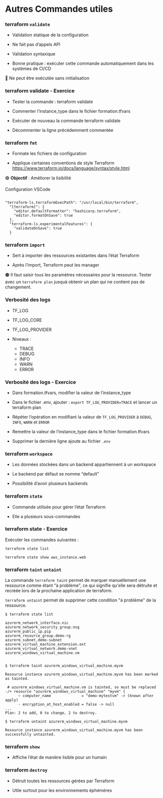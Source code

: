 

# Autres Commandes utiles

### terraform `validate`

- Validation statique de la configuration

- Ne fait pas d’appels API

- Validation syntaxique

- Bonne pratique : exécuter cette commande automatiquement dans les systèmes de CI/CD

🔴 Ne peut être exécutée sans initialisation


### terraform validate - Exercice

- Tester la commande :  terraform validate

- Commenter l’instance_type dans le fichier formation.tfvars

- Exécuter de nouveau la commande terraform validate

- Décommenter la ligne précédemment commentée 


### terraform `fmt`


- Formate les fichiers de configuration

- Applique certaines conventions de style Terraform https://www.terraform.io/docs/language/syntax/style.html 


🟢  **Objectif** : Améliorer la lisibilité 


Configuration VSCode 

~~~~~~~~~~~~~~~~~~~~~~~~~~~~~~~~~~~~~~~~~~ {.json}

"terraform-ls.terraformExecPath": "/usr/local/bin/terraform",
  "[terraform]": {
    "editor.defaultFormatter": "hashicorp.terraform",
    "editor.formatOnSave": true
  },
  "terraform-ls.experimentalFeatures": {
    "validateOnSave": true
  }

~~~~~~~~~~~~~~~~~~~~~~~~~~~~~~~~~~~~~~~~~~


### terraform `import`

- Sert à importer des ressources existantes dans l’état Terraform

- Après l’import, Terraform peut les manager

🟠 Il faut saisir tous les paramètres nécessaires pour la ressource. Tester avec un `terraform plan` jusquà obtenir un plan qui ne contient pas de changement.


### Verbosité des logs


- TF_LOG

- TF_LOG_CORE

- TF_LOG_PROVIDER

- Niveaux :
    - TRACE
    - DEBUG
    - INFO
    - WARN
    - ERROR


### Verbosité des logs - Exercice

- Dans formation.tfvars, modifier la valeur de l’instance_type

- Dans le fichier .env, ajouter :  `export TF_LOG_PROVIDER=TRACE` et lancer un terraform plan

- Répéter l’opération en modifiant la valeur de `TF_LOG_PROVIDER` à `DEBUG`, `INFO`, `WARN` et `ERROR`

- Remettre la valeur de l’instance_type dans le fichier formation.tfvars

- Supprimer la dernière ligne ajoute au fichier `.env`



### terraform `workspace`

- Les données stockées dans un backend appartiennent à un workspace

- Le backend par défaut se nomme “default”

- Possibilité d’avoir plusieurs backends 


### terraform `state`

- Commande utilisée pour gérer l’état Terraform

- Elle a plusieurs sous-commandes


### terraform state - Exercice

Exécuter les commandes suivantes :

`terraform state list`

`terraform state show aws_instance.web`


### terraform `taint` `untaint`

La commande `terraform taint` permet de marquer manuellement une ressource comme étant "à problème", ce qui signifie qu'elle sera détruite et recréée lors de la prochaine application de terraform. 

`terraform untaint` permet de supprimer cette condition "à problème" de la ressource.


~~~~~~~~~~~~~~~~~~~~~~~~~~~~~~~~~~~~~~~~~~ {.zsh}
$ terraform state list

azurerm_network_interface.nic
azurerm_network_security_group.nsg
azurerm_public_ip.pip
azurerm_resource_group.demo-rg
azurerm_subnet.demo-subnet
azurerm_virtual_machine_extension.ext
azurerm_virtual_network.demo-vnet
azurerm_windows_virtual_machine.vm


$ terraform taint azurerm_windows_virtual_machine.myvm

Resource instance azurerm_windows_virtual_machine.myvm has been marked as tainted.

 # azurerm_windows_virtual_machine.vm is tainted, so must be replaced
-/+ resource "azurerm_windows_virtual_machine" "myvm" {
      ~ computer_name              = "demo-mytestvm" -> (known after apply)
      - encryption_at_host_enabled = false -> null
...
Plan: 2 to add, 0 to change, 2 to destroy.

$ terraform untaint azurerm_windows_virtual_machine.myvm

Resource instance azurerm_windows_virtual_machine.myvm has been successfully untainted.

~~~~~~~~~~~~~~~~~~~~~~~~~~~~~~~~~~~~~~~~~~


### terraform `show`

- Affiche l’état de manière lisible pour un humain

### terraform `destroy`

- Détruit toutes les ressources gérées par Terraform

- Utile surtout pour les environnements éphémères 


